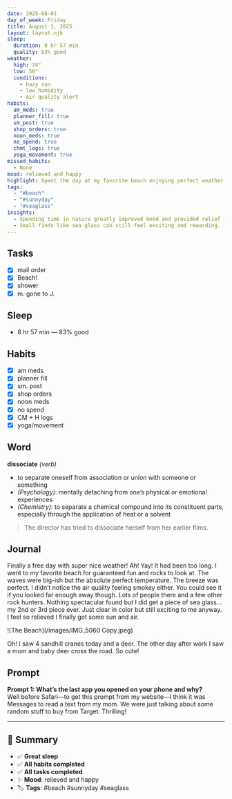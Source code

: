 ```yaml
---
date: 2025-08-01
day_of_week: Friday
title: August 1, 2025
layout: layout.njk
sleep:
  duration: 8 hr 57 min
  quality: 83% good
weather:
  high: 74°
  low: 50°
  conditions:
    - hazy sun
    - low humidity
    - air quality alert
habits:
  am_meds: true
  planner_fill: true
  sm_post: true
  shop_orders: true
  noon_meds: true
  no_spend: true
  chmt_logs: true
  yoga_movement: true
missed_habits:
  - None
mood: relieved and happy
highlight: Spent the day at my favorite beach enjoying perfect weather and found a piece of sea glass.
tags:
  - "#beach"
  - "#sunnyday"
  - "#seaglass"
insights:
  - Spending time in nature greatly improved mood and provided relief from feeling cooped up.
  - Small finds like sea glass can still feel exciting and rewarding.
---
```


## Tasks
- [x] mail order  
- [x] Beach!  
- [x] shower  
- [x] m. gone to J.

## Sleep
- 8 hr 57 min — 83% good

## Habits
- [x] am meds  
- [x] planner fill  
- [x] sm. post  
- [x] shop orders  
- [x] noon meds  
- [x] no spend  
- [x] CM + H logs  
- [x] yoga/movement  

## Word
**dissociate** *(verb)*  
- to separate oneself from association or union with someone or something  
- *(Psychology)*: mentally detaching from one’s physical or emotional experiences  
- *(Chemistry)*: to separate a chemical compound into its constituent parts, especially through the application of heat or a solvent  
> The director has tried to dissociate herself from her earlier films.

## Journal
Finally a free day with super nice weather! Ah! Yay! It had been too long. I went to my favorite beach for guaranteed fun and rocks to look at. The waves were big-ish but the absolute perfect temperature. The breeze was perfect. I didn’t notice the air quality feeling smokey either. You could see it if you looked far enough away though. Lots of people there and a few other rock hunters. Nothing spectacular found but I did get a piece of sea glass… my 2nd or 3rd piece ever. Just clear in color but still exciting to me anyway. I feel so relieved I finally got some sun and air.  

![The Beach](/images/IMG_5060 Copy.jpeg)

Oh! I saw 4 sandhill cranes today and a deer. The other day after work I saw a mom and baby deer cross the road. So cute!  

## Prompt
**Prompt 1: What’s the last app you opened on your phone and why?**  
Well before Safari—to get this prompt from my website—I think it was Messages to read a text from my mom. We were just talking about some random stuff to buy from Target. Thrilling!

---

## 📌 Summary
- ✅ **Great sleep**  
- ✅ **All habits completed**  
- ✅ **All tasks completed**  
- ✨ **Mood**: relieved and happy  
- 🏷️ **Tags**: #beach #sunnyday #seaglass